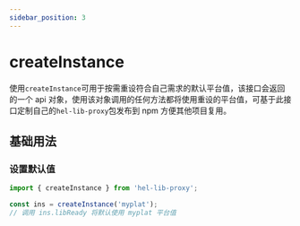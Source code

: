```yaml
---
sidebar_position: 3
---
```


# createInstance

使用`createInstance`可用于按需重设符合自己需求的默认平台值，该接口会返回的一个 api 对象，使用该对象调用的任何方法都将使用重设的平台值，可基于此接口定制自己的`hel-lib-proxy`包发布到 npm 方便其他项目复用。

## 基础用法

### 设置默认值

```ts
import { createInstance } from 'hel-lib-proxy';

const ins = createInstance('myplat');
// 调用 ins.libReady 将默认使用 myplat 平台值
```
